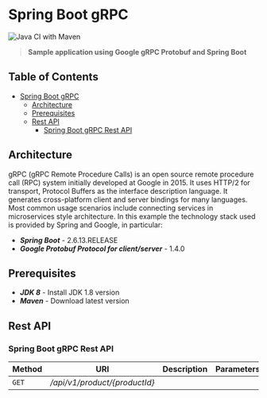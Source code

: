 # Spring Boot gRPC

![Java CI with Maven](https://github.com/gcalsolaro/spring-boot-grpc/workflows/Java%20CI%20with%20Maven/badge.svg)
> **Sample application using Google gRPC Protobuf and Spring Boot**


## Table of Contents

* [Spring Boot gRPC](#spring-boot-grpc)
    * [Architecture](#architecture)
    * [Prerequisites](#prerequisites)
    * [Rest API](#rest-api)
        * [Spring Boot gRPC Rest API](#spring-boot-grpc-rest-api)


## Architecture

gRPC (gRPC Remote Procedure Calls) is an open source remote procedure call (RPC) system initially developed at Google in 2015. It uses HTTP/2 for transport, Protocol Buffers as the interface description language. It generates cross-platform client and server bindings for many languages. Most common usage scenarios include connecting services in microservices style architecture.
In this example the technology stack used is provided by Spring and Google, in particular:

* **_Spring Boot_** - 2.6.13.RELEASE
* **_Google Protobuf Protocol for client/server_** - 1.4.0

## Prerequisites
* **_JDK 8_** - Install JDK 1.8 version
* **_Maven_** - Download latest version



## Rest API

### Spring Boot gRPC Rest API

Method | URI                           | Description | Parameters |
--- |-------------------------------| --- | --- |
`GET` | */api/v1/product/{productId}* |
